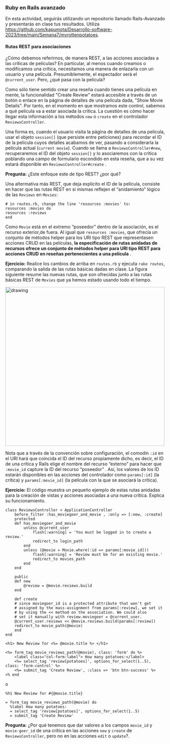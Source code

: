 ### Ruby en Rails avanzado

En esta actividad, seguirás utilizando un repositorio llamado Rails-Avanzado y presentarás en clase tus resultados. 
Utiliza https://github.com/kapumota/Desarrollo-software-2023/tree/main/Semana7/myrottenpotatoes.

#### Rutas REST para asociaciones 
¿Cómo debemos referirnos, de manera REST, a las acciones asociadas a las críticas de películas?
En particular, al menos cuando creamos o modificamos una crítica, necesitamos una manera de enlazarla con un usuario y una película. Presumiblemente, el espectador será el
`@current_user`. Pero, ¿qué pasa con la película?

Como sólo tiene sentido crear una reseña cuando tienes una película en mente, la funcionalidad "Create Review" estará accesible a través de un botón o enlace en la página de 
detalles de una película dada, "Show Movie Details". Por tanto, en el momento en que mostramos este control, sabemos a qué película va a estar asociada la crítica. La cuestión es cómo hacer llegar esta
información a los métodos `new` o `create` en el controlador `ReviewsController`.


Una forma es, cuando el usuario visita la página de detalles de una película, usar el objeto `session[]` (que persiste entre peticiones) para recordar 
el ID de la película cuyos detalles acabamos de ver, pasando a considerarla la película actual (`current movie`). Cuando se llama a `ReviewsController#new`, recuperaremos el 
ID del objeto `session[]` y lo asociaremos con la crítica poblando una campo de formulario escondido en esta reseña, que a su vez estará
disponible en `ReviewsController#create` .

**Pregunta:** ¿Este enfoque este de tipo REST? ¿por qué?

Una altermativa más REST, que deja explícito el ID de la película, consiste en hacer que las rutas REST en sí mismas reflejen el “anidamiento” lógico de las `Reviews` en `Movies`:

```
# in routes.rb, change the line 'resources :movies' to:
resources :movies do
resources :reviews
end
```
Como `Movie` está en el extremo “poseedor” dentro de la asociación, es el recurso exterior,de fuera. Al igual que `resources :movies`, que ofrecía un conjunto de métodos helper 
para los URI tipo REST que representasen acciones CRUD en las películas, **la especificación de rutas anidadas de recursos ofrece un conjunto de métodos helper para URI tipo REST para
acciones CRUD en reseñas pertenecientes a una película** . 

**Ejercicio:** Realice los cambios de arriba en `routes.rb` y ejecuta `rake routes`, comparando la salida de las rutas básicas dadas en clase.
La figura siguiente resume las nuevas rutas, que son ofrecidas junto a las rutas básicas REST de `Movies` que ya hemos estado usando todo el tiempo. 

<img src="https://e.saasbook.info/assets/Chapter5/5.17-36a5d6a9405f182fb2988d545813d5554f7e5c96b2dce25cb38a607e9189eb29.jpg" alt="drawing" width="500"/>


Nota que a través de la convención sobre configuración, el comodín `:id` en el URI hará que coincida el ID del recurso propiamente dicho, es decir, el ID de una crítica 
y Rails elige el nombre del recurso “externo” para hacer que `:movie_id` capture la ID del recurso “poseedor” . Así, los
valores de los ID estarán disponibles en las acciones del controlador como `params[:id]` (la crítica) y `params[:movie_id]` (la película con la que se asociará la crítica).

**Ejercicio:** El código  muestra un pequeño ejemplo de estas rutas anidadas para la creación de vistas y acciones asociadas a una nueva crítica. Explica su funcionamiento.

```
class ReviewsController < ApplicationController
    before_filter :has_moviegoer_and_movie , :only => [:new, :create]
    protected
    def has_moviegoer_and_movie
        unless @current_user
            flash[:warning] = 'You must be logged in to create a review.'
            redirect_to login_path
        end
        unless (@movie = Movie.where(:id => params[:movie_id]))
            flash[:warning] = 'Review must be for an existing movie.'
            redirect_to movies_path
        end
    end

    public
    def new
        @review = @movie.reviews.build
    end

    def create
    # since moviegoer_id is a protected attribute that won't get
    # assigned by the mass-assignment from params[:review], we set it
    # by using the << method on the association. We could also
    # set it manually with review.moviegoer = @current_user.
    @current_user.reviews << @movie.reviews.build(params[:review])
    redirect_to movie_path(@movie)
    end
end
```

```
<h1> New Review for <%= @movie.title %> </h1>

<%= form_tag movie_reviews_path(@movie), class: 'form' do %>
    <label class="col-form-label"> How many potatoes:</label>
    <%= select_tag 'review[potatoes]', options_for_select(1..5), class: 'form-control' %>
    <%= submit_tag 'Create Review', :class => 'btn btn-success' %>
<% end 
```

o

```
%h1 New Review for #{@movie.title}

= form_tag movie_reviews_path(@movie) do
  %label How many potatoes:
  = select_tag 'review[potatoes]', options_for_select(1..5)
  = submit_tag 'Create Review'
```

**Pregunta:** ¿Por qué tenemos que dar valores a los campos `movie_id` y `movie-goer_id` de una crítica en las acciones `new` y `create` de `ReviewsController`, pero no en las acciones `edit` o `update`?. 
